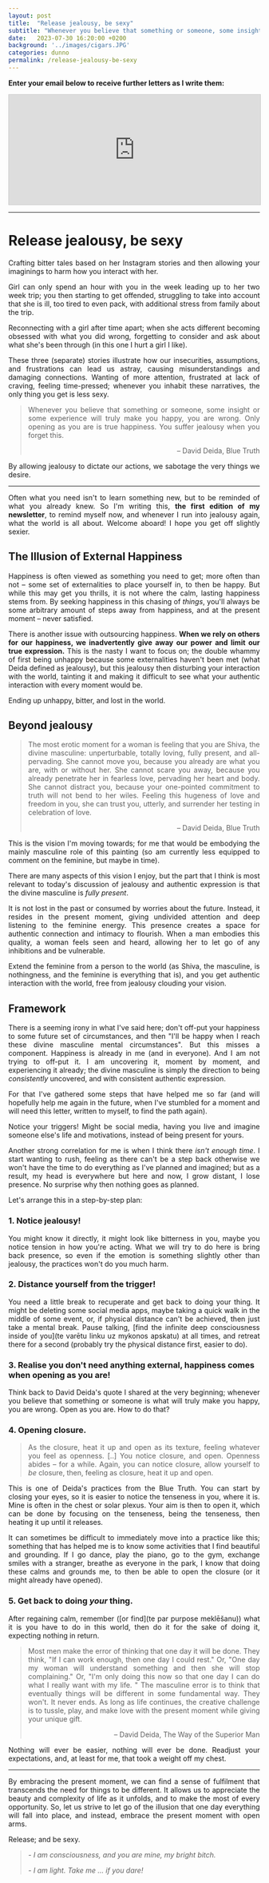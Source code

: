 ```yaml
---
layout: post
title:  "Release jealousy, be sexy"
subtitle: "Whenever you believe that something or someone, some insight or some experience will truly make you happy, you are wrong. Only opening as you are is true happiness. You suffer jealousy when you forget this."
date:   2023-07-30 16:20:00 +0200
background: '../images/cigars.JPG'
categories: dunno
permalink: /release-jealousy-be-sexy
---
```

<style>
p {
	text-align: justify
}
</style>

**Enter your email below to receive further letters as I write them:**
<iframe
scrolling="no"
style="width:100%!important;height:220px;border:1px #ccc solid !important"
src="https://buttondown.email/paulis?as_embed=true"
></iframe>

---

# Release jealousy, be sexy

Crafting bitter tales based on her Instagram stories and then allowing your imaginings to harm how you interact with her.

Girl can only spend an hour with you in the week leading up to her two week trip; you then starting to get offended, struggling to take into account that she is ill, too tired to even pack, with additional stress from family about the trip.

Reconnecting with a girl after time apart; when she acts different becoming obsessed with what you did wrong, forgetting to consider and ask about what she's been through (in this one I hurt a girl I like).

These three (separate) stories illustrate how our insecurities, assumptions, and frustrations can lead us astray, causing misunderstandings and damaging connections. Wanting of more attention, frustrated at lack of craving, feeling time-pressed; whenever you inhabit these narratives, the only thing you get is less sexy.

> Whenever you believe that something or someone, some insight or some experience will truly make you happy, you are wrong. Only opening as you are is true happiness. You suffer jealousy when you forget this.
> <div style="text-align: right"> – David Deida, Blue Truth </div>

By allowing jealousy to dictate our actions, we sabotage the very things we desire.

---

Often what you need isn't to learn something new, but to be reminded of what you already knew. So I'm writing this, **the first edition of my newsletter**, to remind myself now, and whenever I run into jealousy again, what the world is all about. Welcome aboard! I hope you get off slightly sexier.

## The Illusion of External Happiness

Happiness is often viewed as something you need to get; more often than not – some set of externalities to place yourself in, to then be happy. But while this may get you thrills, it is not where the calm, lasting happiness stems from. By seeking happiness in this chasing of *things*, you'll always be some arbitrary amount of steps away from happiness, and at the present moment – never satisfied.

There is another issue with outsourcing happiness. **When we rely on others for our happiness, we inadvertently give away our power and limit our true expression.** This is the nasty I want to focus on; the double whammy of first being unhappy because some externalities haven't been met (what Deida defined as jealousy), but this jealousy then disturbing your interaction with the world, tainting it and making it difficult to see what your authentic interaction with every moment would be.

Ending up unhappy, bitter, and lost in the world.

## Beyond jealousy

> The most erotic moment for a woman is feeling that you are Shiva, the divine masculine: unperturbable, totally loving, fully present, and all-pervading. She cannot move you, because you already are what you are, with or without her. She cannot scare you away, because you already penetrate her in fearless love, pervading her heart and body. She cannot distract you, because your one-pointed commitment to truth will not bend to her wiles. Feeling this hugeness of love and freedom in you, she can trust you, utterly, and surrender her testing in celebration of love.
> <div style="text-align: right"> – David Deida, Blue Truth </div>

This is the vision I'm moving towards; for me that would be embodying the mainly masculine role of this painting (so am currently less equipped to comment on the feminine, but maybe in time).

There are many aspects of this vision I enjoy, but the part that I think is most relevant to today's discussion of jealousy and authentic expression is that the divine masculine is *fully present*.

It is not lost in the past or consumed by worries about the future. Instead, it resides in the present moment, giving undivided attention and deep listening to the feminine energy. This presence creates a space for authentic connection and intimacy to flourish. When a man embodies this quality, a woman feels seen and heard, allowing her to let go of any inhibitions and be vulnerable.

Extend the feminine from a person to the world (as Shiva, the masculine, is nothingness, and the feminine is everything that is), and you get authentic interaction with the world, free from jealousy clouding your vision.

## Framework

There is a seeming irony in what I've said here; don't off-put your happiness to some future set of circumstances, and then "I'll be happy when I reach these divine masculine mental circumstances". But this misses a component. Happiness is already in me (and in everyone). And I am not trying to off-put it. I am uncovering it, moment by moment, and experiencing it already; the divine masculine is simply the direction to being *consistently* uncovered, and with consistent authentic expression.

For that I've gathered some steps that have helped me so far (and will hopefully help me again in the future, when I've stumbled for a moment and will need this letter, written to myself, to find the path again).

Notice your triggers! Might be social media, having you live and imagine someone else's life and motivations, instead of being present for yours.

Another strong correlation for me is when I think there *isn't enough time*. I start wanting to rush, feeling as there can't be a step back otherwise we won't have the time to do everything as I've planned and imagined; but as a result, my head is everywhere but here and now, I grow distant, I lose presence. No surprise why then nothing goes as planned.

Let's arrange this in a step-by-step plan:

### 1. Notice jealousy!

You might know it directly, it might look like bitterness in you, maybe you notice tension in how you're acting. What we will try to do here is bring back presence, so even if the emotion is something slightly other than jealousy, the practices won't do you much harm.

### 2. Distance yourself from the trigger!

You need a little break to recuperate and get back to doing your thing. It might be deleting some social media apps, maybe taking a quick walk in the middle of some event, or, if physical distance can't be achieved, then just take a mental break. Pause talking, [find the infinite deep consciousness inside of you](te varētu linku uz mykonos apskatu) at all times, and retreat there for a second (probably try the physical distance first, easier to do).

### 3. Realise you don't need anything external, happiness comes when opening as you are!

Think back to David Deida's quote I shared at the very beginning; whenever you believe that something or someone is what will truly make you happy, you are wrong. Open as you are. How to do that?

### 4. Opening closure.

> As the closure, heat it up and open as its texture, feeling whatever you feel as openness. [..] You notice closure, and open. Openness abides – for a while. Again, you can notice closure, allow yourself to *be* closure, then, feeling as closure, heat it up and open.
   
This is one of Deida's practices from the Blue Truth. You can start by closing your eyes, so it is easier to notice the tenseness in you, where it is. Mine is often in the chest or solar plexus. Your aim is then to open it, which can be done by focusing on the tenseness, being the tenseness, then heating it up until it releases.

It can sometimes be difficult to immediately move into a practice like this; something that has helped me is to know some activities that I find beautiful and grounding. If I go dance, play the piano, go to the gym, exchange smiles with a stranger, breathe as everyone in the park, I know that doing these calms and grounds me, to then be able to open the closure (or it might already have opened).

### 5. Get back to doing *your* thing.

After regaining calm, remember ([or find](te par purpose meklēšanu)) what it is you have to do in this world, then do it for the sake of doing it, expecting nothing in return.

> Most men make the error of thinking that one day it will be done. They think, "If I can work enough, then one day I could rest." Or, "One day my woman will understand something and then she will stop complaining." Or, "I'm only doing this now so that one day I can do what I really want with my life. " The masculine error is to think that eventually things will be different in some fundamental way. They won't. It never ends. As long as life continues, the creative challenge is to tussle, play, and make love with the present moment while giving your unique gift.
> 
> <div style="text-align: right"> – David Deida, The Way of the Superior Man </div>
   
Nothing will ever be easier, nothing will ever be done. Readjust your expectations, and, at least for me, that took a weight off my chest.

---

By embracing the present moment, we can find a sense of fulfilment that transcends the need for things to be different. It allows us to appreciate the beauty and complexity of life as it unfolds, and to make the most of every opportunity. So, let us strive to let go of the illusion that one day everything will fall into place, and instead, embrace the present moment with open arms.

Release; and be sexy.

> *- I am consciousness, and you are mine, my bright bitch.*
> 
> *- I am light. Take me … if you dare!*
